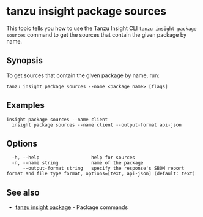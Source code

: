 # tanzu insight package sources

This topic tells you how to use the Tanzu Insight CLI 
`tanzu insight package sources` command to get the sources that contain the given package 
by name.

## <a id='synopsis'></a>Synopsis

To get sources that contain the given package by name, run:

```console
tanzu insight package sources --name <package name> [flags]
```

## <a id='examples'></a>Examples

```console
insight package sources --name client
  insight package sources --name client --output-format api-json
```

## <a id='options'></a>Options

```console
  -h, --help                   help for sources
  -n, --name string            name of the package
      --output-format string   specify the response's SBOM report format and file type format, options=[text, api-json] (default: text)
```

## <a id='see-also'></a>See also

* [tanzu insight package](tanzu_insight_package.hbs.md)	 - Package commands
